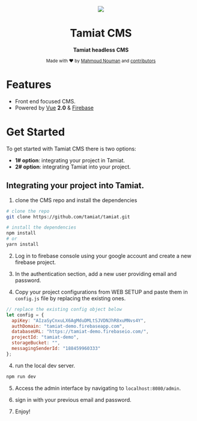 <div align="center">
<p><img src="https://github.com/tamiat/tamiat/blob/master/tamiatlogo.png"></p>

<h1>Tamiat CMS</h1>

<p>
  <strong>Tamiat headless CMS</strong>
</p>


<p>
  <sub>Made with ❤︎ by
    <a href="https://github.com/mahnouman">Mahmoud Nouman</a> and
    <a href="https://github.com/tamiat/tamiat/graphs/contributors">contributors</a>
  </sub>
</p>
</div>

# Features

* Front end focused CMS.
* Powered by [Vue][] **2.0** & [Firebase]

[Vue]: http://vuejs.org/
[Firebase]: https://firebase.google.com/

# Get Started
To get started with Tamiat CMS there is two options:

* **1# option**: integrating your project in Tamiat.
* **2# option**: integrating Tamiat into your project.

## Integrating your project into Tamiat.

1. clone the CMS repo and install the dependencies

```bash
# clone the repo
git clone https://github.com/tamiat/tamiat.git

# install the dependencies
npm install
# or
yarn install
```

2. Log in to firebase console using your google account and create a new firebase project.

3. In the authentication section, add a new user providing email and password.

4. Copy your project configurations from WEB SETUP and paste them in `config.js` file by replacing the existing ones.

```js
// replace the existing config object below
let config = {
  apiKey: "AIzaSyCnxuLX6AgMduDMLtSJVDNJhR8xuMNvs4Y",
  authDomain: "tamiat-demo.firebaseapp.com",
  databaseURL: "https://tamiat-demo.firebaseio.com/",
  projectId: "tamiat-demo",
  storageBucket: "",
  messagingSenderId: "188459960333"
};
```

4. run the local dev server.

```bash
npm run dev
```

5. Access the admin interface by navigating to `localhost:8080/admin`.

6. sign in with your previous email and password.

7. Enjoy!

